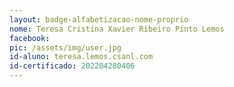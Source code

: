 ```yaml
---
layout: badge-alfabetizacao-nome-proprio
nome: Teresa Cristina Xavier Ribeiro Pinto Lemos
facebook:
pic: /assets/img/user.jpg
id-aluno: teresa.lemos.csanl.com
id-certificado: 202204280406
---
```

